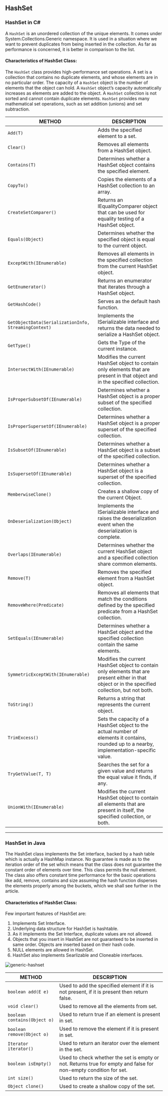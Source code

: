 ## HashSet

### HashSet in C#
A <code>HashSet<T></code> is an unordered collection of the unique elements. It comes under System.Collections.Generic namespace. It is used in a situation where we want to prevent duplicates from being inserted in the collection. As far as performance is concerned, it is better in comparison to the list.

#### Characteristics of HashSet Class:

The <code>HashSet<T></code> class provides high-performance set operations. A set is a collection that contains no duplicate elements, and whose elements are in no particular order.
The capacity of a <code>HashSet<T></code> object is the number of elements that the object can hold.
A <code>HashSet<T></code> object’s capacity automatically increases as elements are added to the object.
A <code>HashSet<T></code> collection is not sorted and cannot contain duplicate elements.
<code>HashSet<T></code> provides many mathematical set operations, such as set addition (unions) and set subtraction.

|METHOD|DESCRIPTION|
|---|---|
|<code>Add(T)<code>|Adds the specified element to a set.|
|<code>Clear()<code>|Removes all elements from a HashSet object.|
|<code>Contains(T)<code>|Determines whether a HashSet object contains the specified element.|
|<code>CopyTo()<code>|Copies the elements of a HashSet collection to an array.|
|<code>CreateSetComparer()<code>|Returns an IEqualityComparer object that can be used for equality testing of a HashSet object.|
|<code>Equals(Object)<code>|Determines whether the specified object is equal to the current object.|
|<code>ExceptWith(IEnumerable)<code>|Removes all elements in the specified collection from the current HashSet object.|
|<code>GetEnumerator()<code>|Returns an enumerator that iterates through a HashSet object.|
|<code>GetHashCode()<code>|Serves as the default hash function.|
|<code>GetObjectData(SerializationInfo, StreamingContext)<code>|Implements the ISerializable interface and returns the data needed to serialize a HashSet object.|
|<code>GetType()<code>|Gets the Type of the current instance.|
|<code>IntersectWith(IEnumerable)<code>|Modifies the current HashSet object to contain only elements that are present in that object and in the specified collection.|
|<code>IsProperSubsetOf(IEnumerable)<code>|Determines whether a HashSet object is a proper subset of the specified collection.|
|<code>IsProperSupersetOf(IEnumerable)<code>|Determines whether a HashSet object is a proper superset of the specified collection.|
|<code>IsSubsetOf(IEnumerable)<code>|Determines whether a HashSet object is a subset of the specified collection.|
|<code>IsSupersetOf(IEnumerable)<code>|Determines whether a HashSet object is a superset of the specified collection.|
|<code>MemberwiseClone()<code>|Creates a shallow copy of the current Object.|
|<code>OnDeserialization(Object)<code>|Implements the ISerializable interface and raises the deserialization event when the deserialization is complete.|
|<code>Overlaps(IEnumerable)<code>|Determines whether the current HashSet object and a specified collection share common elements.|
|<code>Remove(T)<code>|Removes the specified element from a HashSet object.|
|<code>RemoveWhere(Predicate)<code>|Removes all elements that match the conditions defined by the specified predicate from a HashSet collection.|
|<code>SetEquals(IEnumerable)<code>|Determines whether a HashSet object and the specified collection contain the same elements.|
|<code>SymmetricExceptWith(IEnumerable)<code>|Modifies the current HashSet object to contain only elements that are present either in that object or in the specified collection, but not both.|
|<code>ToString()<code>|Returns a string that represents the current object.|
|<code>TrimExcess()<code>|Sets the capacity of a HashSet object to the actual number of elements it contains, rounded up to a nearby, implementation-specific value.|
|<code>TryGetValue(T, T)<code>|Searches the set for a given value and returns the equal value it finds, if any.|
|<code>UnionWith(IEnumerable)<code>|Modifies the current HashSet object to contain all elements that are present in itself, the specified collection, or both.|

---

### HashSet in Java

The HashSet class implements the Set interface, backed by a hash table which is actually a HashMap instance. No guarantee is made as to the iteration order of the set which means that the class does not guarantee the constant order of elements over time. This class permits the null element. The class also offers constant time performance for the basic operations like add, remove, contains and size assuming the hash function disperses the elements properly among the buckets, which we shall see further in the article.

#### Characteristics of HashSet Class:

Few important features of HashSet are:

1. Implements Set Interface.
2. Underlying data structure for HashSet is hashtable.
3. As it implements the Set Interface, duplicate values are not allowed.
4. Objects that you insert in HashSet are not guaranteed to be inserted in same order. Objects are inserted based on their hash code.
5. NULL elements are allowed in HashSet.
6. HashSet also implements Searlizable and Cloneable interfaces.

![generic-hashset](https://cdncontribute.geeksforgeeks.org/wp-content/uploads/hashset.png)

|METHOD|DESCRIPTION|
|---|---|
|<code>boolean add(E e)<code>|Used to add the specified element if it is not present, if it is present then return false.|
|<code>void clear()<code>|Used to remove all the elements from set.|
|<code>boolean contains(Object o)<code>|Used to return true if an element is present in set.|
|<code>boolean remove(Object o)<code>|Used to remove the element if it is present in set.|
|<code>Iterator iterator()<code>|Used to return an iterator over the element in the set.|
|<code>boolean isEmpty()<code>|Used to check whether the set is empty or not. Returns true for empty and false for non-empty condition for set.|
|<code>int size()<code>|Used to return the size of the set.|
|<code>Object clone()<code>|Used to create a shallow copy of the set.|
